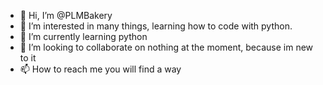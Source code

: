 - 👋 Hi, I’m @PLMBakery
- 👀 I’m interested in many things, learning how to code with python.
- 🌱 I’m currently learning python
- 💞️ I’m looking to collaborate on nothing at the moment, because im new to it
- 📫 How to reach me you will find a way

<!---
PLMBakery/PLMBakery is a ✨ special ✨ repository because its `README.md` (this file) appears on your GitHub profile.
You can click the Preview link to take a look at your changes.
--->
